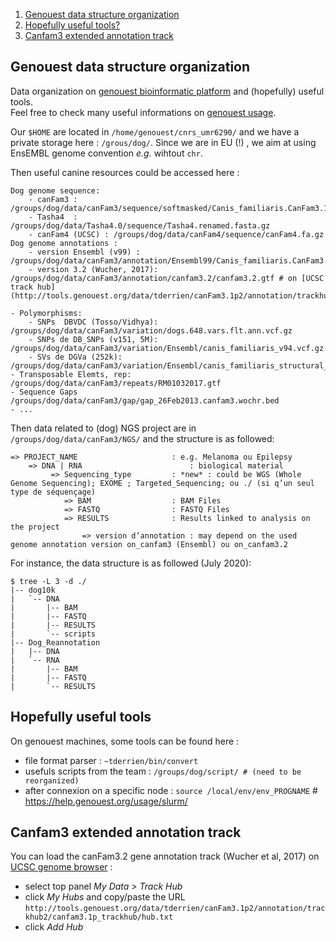 
 1. [Genouest data structure organization](#genouest-data-structure-organization)
 2. [Hopefully useful tools?](#hopefully-useful-tools)
 3. [Canfam3 extended annotation track](#canfam3-extended-annotation-track)
 
## Genouest data structure organization
Data organization on [genouest bioinformatic platform](https://www.genouest.org) and (hopefully) useful tools.   
Feel free to check many useful informations on [genouest usage](https://help.genouest.org/usage/cluster/#storage).

Our `$HOME` are located in `/home/genouest/cnrs_umr6290/` and we have a private storage here : `/grous/dog/`.
Since we are in EU (!) , we aim at using EnsEMBL genome convention *e.g.* wihtout `chr`.

Then useful canine resources could be accessed here :

```
Dog genome sequence:
	- canFam3 :         /groups/dog/data/canFam3/sequence/softmasked/Canis_familiaris.CanFam3.1.72.dna_sm.toplevel.fa
	- Tasha4  :         /groups/dog/data/Tasha4.0/sequence/Tasha4.renamed.fasta.gz
	- canFam4 (UCSC) : /groups/dog/data/canFam4/sequence/canFam4.fa.gz
Dog genome annotations :
	- version Ensembl (v99) :     /groups/dog/data/canFam3/annotation/Ensembl99/Canis_familiaris.CanFam3.1.99.gtf
	- version 3.2 (Wucher, 2017): /groups/dog/data/canFam3/annotation/canfam3.2/canfam3.2.gtf # on [UCSC track hub](http://tools.genouest.org/data/tderrien/canFam3.1p2/annotation/trackhub2/canfam3.1p_trackhub/hub.txt)

- Polymorphisms:
	- SNPs  DBVDC (Tosso/Vidhya):	/groups/dog/data/canFam3/variation/dogs.648.vars.flt.ann.vcf.gz
	- SNPs de DB_SNPs (v151, 5M):	/groups/dog/data/canFam3/variation/Ensembl/canis_familiaris_v94.vcf.gz
	- SVs de DGVa (252k):					/groups/dog/data/canFam3/variation/Ensembl/canis_familiaris_structural_variations.vcf_v94.gz
- Transposable Elemts, rep:     /groups/dog/data/canFam3/repeats/RM01032017.gtf
- Sequence Gaps 						   /groups/dog/data/canFam3/gap/gap_26Feb2013.canfam3.wochr.bed
- ...
```

Then data related to (dog) NGS project are in `/groups/dog/data/canFam3/NGS/` and the structure is as followed:    

```
=> PROJECT_NAME						: e.g. Melanoma ou Epilepsy
	=> DNA | RNA						: biological material 
		 => Sequencing_type 		: *new* : could be WGS (Whole Genome Sequencing); EXOME ; Targeted_Sequencing; ou ./ (si q’un seul type de séquençage)
			=> BAM					: BAM Files
			=> FASTQ				: FASTQ Files
			=> RESULTS				: Results linked to analysis on the project
				=> version d’annotation	: may depend on the used genome annotation version on_canfam3 (Ensembl) ou on_canfam3.2
```

For instance, the data structure is as followed (July 2020):
```
$ tree -L 3 -d ./
|-- dog10k
|   `-- DNA
|       |-- BAM
|       |-- FASTQ
|       |-- RESULTS
|       `-- scripts
|-- Dog_Reannotation
|   |-- DNA
|   `-- RNA
|       |-- BAM
|       |-- FASTQ
|       `-- RESULTS
```

## Hopefully useful tools 

On genouest machines, some tools can be found here :
 - file format parser :  `~tderrien/bin/convert`
 - usefuls scripts from the team : `/groups/dog/script/ # (need to be reorganized)`
 - after connexion on a specific node : `source /local/env/env_PROGNAME` # https://help.genouest.org/usage/slurm/
 
 
## Canfam3 extended annotation track
You can load the canFam3.2 gene annotation track (Wucher et al, 2017) on [UCSC genome browser](http://genome.ucsc.edu/cgi-bin/hgGateway?clade=mammal&org=Dog) :

- select top panel *My Data > Track Hub*
- click *My Hubs* and copy/paste the URL `http://tools.genouest.org/data/tderrien/canFam3.1p2/annotation/trackhub2/canfam3.1p_trackhub/hub.txt`
- click *Add Hub*

<!---
or more directly : http://genome.ucsc.edu/s/thomasderrien/_canFam3.2_
-->

